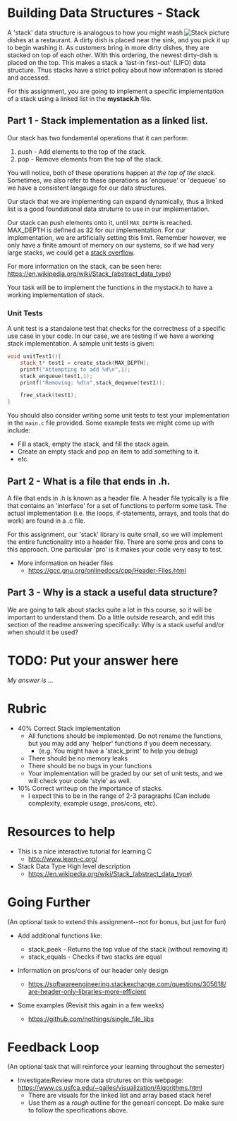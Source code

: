 # Building Data Structures - Stack
<img align="right" src="https://upload.wikimedia.org/wikipedia/commons/thumb/b/b4/Lifo_stack.png/350px-Lifo_stack.png" alt="Stack picture">

A 'stack' data structure is analogous to how you might wash dishes at a restaurant. A dirty dish is placed near the sink, and you pick it up to begin washing it. As customers bring in more dirty dishes, they are stacked on top of each other. With this ordering, the newest dirty-dish is placed on the top. This makes a stack a  'last-in first-out' (LIFO) data structure. Thus stacks have a strict policy about how information is stored and accessed.

For this assignment, you are going to implement a specific implementation of a stack using a linked list in the **mystack.h** file.

## Part 1 - Stack implementation as a linked list.

Our stack has two fundamental operations that it can perform:

1. push - Add elements to the top of the stack.
2. pop  - Remove elements from the top of the stack.

You will notice, both of these operations happen at *the top of the stack*. Sometimes, we also refer to these operations as 'enqueue' or 'dequeue' so we have a consistent langauge for our data structures.

Our stack that we are implementing can expand dynamically, thus a linked list is a good foundational data struturre to use in our implementation.

Our stack can push elements onto it, until `MAX_DEPTH` is reached. MAX_DEPTH is defined as 32 for our implementation. For our implementation, we are artificially setting this limit. Remember however, we only have a finite amount of memory on our systems, so if we had very large stacks, we could get a [stack overflow](https://en.wikipedia.org/wiki/Stack_overflow).

For more information on the stack, can be seen here: https://en.wikipedia.org/wiki/Stack_(abstract_data_type)

Your task will be to implement the functions in the mystack.h to have a working implementation of stack.

### Unit Tests

A unit test is a standalone test that checks for the correctness of a specific use case in your code. In our case, we are testing if we have a working stack implementation. A sample unit tests is given:

```cpp
void unitTest1(){
	stack_t* test1 = create_stack(MAX_DEPTH);
	printf("Attempting to add %d\n",1);
	stack_enqueue(test1,1);	
	printf("Removing: %d\n",stack_dequeue(test1));	

	free_stack(test1);
}
```

You should also consider writing some unit tests to test your implementation in the `main.c` file provided. Some example tests we might come up with include:

* Fill a stack, empty the stack, and fill the stack again.
* Create an empty stack and pop an item to add something to it.
* etc.

## Part 2 - What is a file that ends in .h.

A file that ends in .h is known as a header file. A header file typically is a file that contains an 'interface' for a set of functions to perform some task. The actual implementation (i.e. the loops, if-statements, arrays, and tools that do work) are found in a .c file. 

For this assignment, our 'stack' library is quite small, so we will implement the entire functionality into a header file. There are some pros and cons to this approach. One particular 'pro' is it makes your code very easy to test.

* More information on header files
	* https://gcc.gnu.org/onlinedocs/cpp/Header-Files.html

## Part 3 - Why is a stack a useful data structure?

We are going to talk about stacks quite a lot in this course, so it will be important to understand them. Do a little outside research, and edit this section of the readme answering specifically: Why is a stack useful and/or when should it be used?

# TODO: Put your answer here

*My answer is ...*

# Rubric

- 40% Correct Stack implementation
  - All functions should be implemented. Do not rename the functions, but you may add any 'helper' functions if you deem necessary.
    - (e.g. You might have a 'stack_print' to help you debug)
  - There should be no memory leaks
  - There should be no bugs in your functions 
  - Your implementation will be graded by our set of unit tests, and we will check your code 'style' as well.
- 10% Correct writeup on the importance of stacks.
  - I expect this to be in the range of 2-3 paragraphs (Can include complexity, example usage, pros/cons, etc).

# Resources to help

- This is a nice interactive tutorial for learning C
  - http://www.learn-c.org/
- Stack Data Type High level description
  - https://en.wikipedia.org/wiki/Stack_(abstract_data_type)
  
# Going Further
(An optional task to extend this assignment--not for bonus, but just for fun)

* Add additional functions like:
  * stack_peek - Returns the top value of the stack (without removing it)
  * stack_equals - Checks if two stacks are equal
  
  
* Information on pros/cons of our header only design
	* https://softwareengineering.stackexchange.com/questions/305618/are-header-only-libraries-more-efficient
* Some examples (Revisit this again in a few weeks)
	* https://github.com/nothings/single_file_libs  
  
# Feedback Loop

(An optional task that will reinforce your learning throughout the semester)

- Investigate/Review more data strutures on this webpage: https://www.cs.usfca.edu/~galles/visualization/Algorithms.html
  - There are visuals for the linked list and array based stack here!
  - Use them as a *rough* outline for the genearl concept. Do make sure to follow the specifications above.

